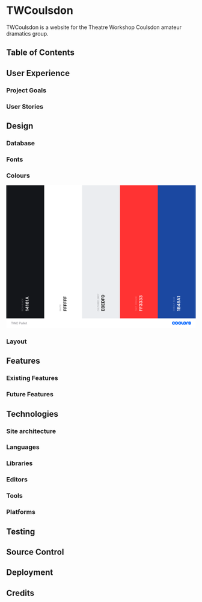 # TWCoulsdon

TWCoulsdon is a website for the Theatre Workshop Coulsdon amateur dramatics group.



## Table of Contents

<TBC>

## User Experience

### Project Goals

### User Stories

## Design

### Database

### Fonts

### Colours

![pallet](docs/images/pallet/pallet.png)

### Layout

## Features

### Existing Features

### Future Features

## Technologies

### Site architecture

### Languages

### Libraries

### Editors

### Tools

### Platforms

## Testing

## Source Control

## Deployment

## Credits

